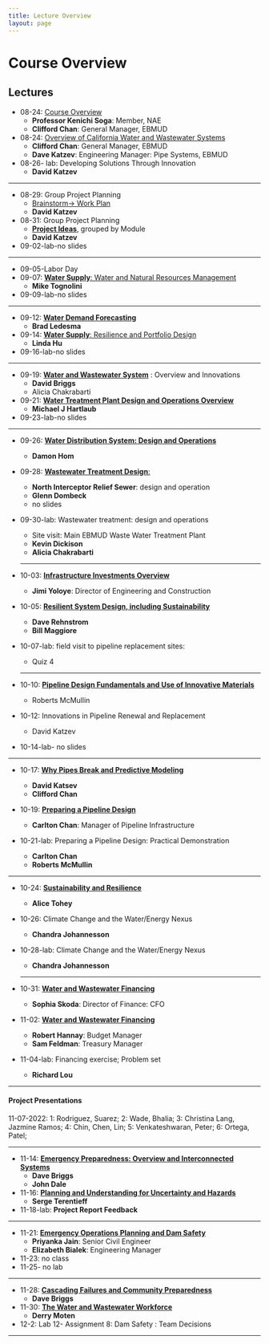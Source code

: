 ```yaml
---
title: Lecture Overview
layout: page
---
```

# Course Overview
## Lectures

- 08-24: [Course Overview](/CivEng112/lectures/08-24-0)	
	- **Professor Kenichi Soga**: Member, NAE
	- **Clifford Chan**: General Manager, EBMUD
- 08-24: [Overview of California Water and Wastewater Systems](/CivEng112/lectures/08-24-1)
	- **Clifford Chan**: General Manager, EBMUD
	-  **Dave Katzev**: Engineering Manager: Pipe Systems, EBMUD
- 08-26- lab: Developing Solutions Through Innovation
	- **David Katzev**
<hr>

- 08-29: Group Project Planning
	- [Brainstorm-> Work Plan](/CivEng112/lectures/08-29)
	-  **David Katzev**
- 08-31: Group Project Planning
	- [**Project Ideas**](/CivEng112/lectures/08-31), grouped by Module
	-  **David Katzev**
- 09-02-lab-no slides

<hr>

- 09-05-Labor Day
- 09-07: [**Water Supply**: Water and Natural Resources Management](/CivEng112/lectures/09-07)
	- **Mike Tognolini**
- 09-09-lab-no slides

<hr>

- 09-12: [**Water Demand Forecasting**](/CivEng112/lectures/09-12)
	- **Brad Ledesma**
- 09-14: [**Water Supply**:  Resilience and Portfolio Design](/CivEng112/lectures/09-14)
	- **Linda Hu**
- 09-16-lab-no slides

<hr>

- 09-19: [**Water and Wastewater System**](/CivEng112/lectures/09-19) : Overview and Innovations
	- **David Briggs**
	- Alicia Chakrabarti
- 09-21:  [**Water Treatment Plant Design and Operations Overview**](/CivEng112/lectures/09-21)
	- **Michael J Hartlaub**
- 09-23-lab-no slides

<hr>

- 09-26: [**Water Distribution System: Design and Operations**](/CivEng112/lectures/09-26)
	- **Damon Hom**
- 09-28: [**Wastewater Treatment Design**:](/CivEng112/lectures/09-28)
	- **North Interceptor Relief Sewer**: design and operation
	- **Glenn Dombeck**
	- no slides
- 09-30-lab: Wastewater treatment: design and operations
	- Site visit: Main EBMUD Waste Water Treatment Plant
	-  **Kevin Dickison**
	-  **Alicia Chakrabarti**

	<hr>


- 10-03: [**Infrastructure Investments Overview**](/CivEng112/lectures/10-03)
	- **Jimi Yoloye**: Director of Engineering and Construction
- 10-05: [**Resilient System Design, including Sustainability**](/CivEng112/lectures/10-05)
	- **Dave Rehnstrom**
	- **Bill Maggiore**
-  10-07-lab: field visit to pipeline replacement sites: 
	- Quiz 4

	<hr>


- 10-10: [**Pipeline Design Fundamentals and Use of Innovative Materials**](/CivEng112/lectures/10-10)
	- Roberts McMullin
- 10-12: Innovations in Pipeline Renewal and Replacement
	- David Katzev
- 10-14-lab- no slides

<hr>


- 10-17: [**Why Pipes Break and Predictive Modeling**](/CivEng112/lectures/10-17)
	- **David Katsev**
	- **Clifford Chan**

- 10-19: [**Preparing a Pipeline Design**](/CivEng112/lectures/10-19)
	- **Carlton Chan**: Manager of Pipeline Infrastructure
- 10-21-lab: Preparing a Pipeline Design: Practical Demonstration
	- **Carlton Chan**
	- **Roberts McMullin** 

<hr>


- 10-24: [**Sustainability and Resilience**](/CivEng112/lectures/10-24)
	- **Alice Tohey**
- 10-26: Climate Change and the Water/Energy Nexus
	- **Chandra Johannesson** 
- 10-28-lab: Climate Change and the Water/Energy Nexus
	- **Chandra Johannesson** 

	<hr>


- 10-31: [**Water and Wastewater Financing**](/CivEng112/lectures/10-31)
	- **Sophia Skoda**: Director of Finance: CFO
- 11-02: [**Water and Wastewater Financing**](/CivEng112/lectures/11-02)
	- **Robert Hannay**: Budget Manager
	- **Sam Feldman**: Treasury Manager
- 11-04-lab: Financing exercise; Problem set
	- **Richard Lou**

<hr>

#### Project Presentations

11-07-2022: 
1: Rodriguez, Suarez; 
2: Wade, Bhalia; 
3: Christina Lang, Jazmine Ramos; 
4: Chin, Chen, Lin; 
5: Venkateshwaran, Peter; 
6: Ortega, Patel;

<hr>

- 11-14: [**Emergency Preparedness: Overview and Interconnected Systems**](/CivEng112/lectures/11-14)
	- **Dave Briggs**
	- **John Dale** 
- 11-16: [**Planning and Understanding for Uncertainty and Hazards**](/CivEng112/lectures/11-16)
	- **Serge Terentieff**
- 11-18-lab:  **Project Report Feedback**

<hr>


- 11-21: [**Emergency Operations Planning and Dam Safety**](/CivEng112/lectures/11-21)
	- **Priyanka Jain**: Senior Civil Engineer
	- **Elizabeth Bialek**: Engineering Manager
- 11-23: no class
- 11-25- no lab

<hr>


- 11-28: [**Cascading Failures and Community Preparedness**](/CivEng112/lectures/11-28)
	- **Dave Briggs**
- 11-30: [**The Water and Wastewater Workforce**](CourseChat/CivEng112/lectures/11-30.md)
	- **Derry Moten**
- 12-2: Lab 12- Assignment 8: Dam Safety : Team Decisions

----------

